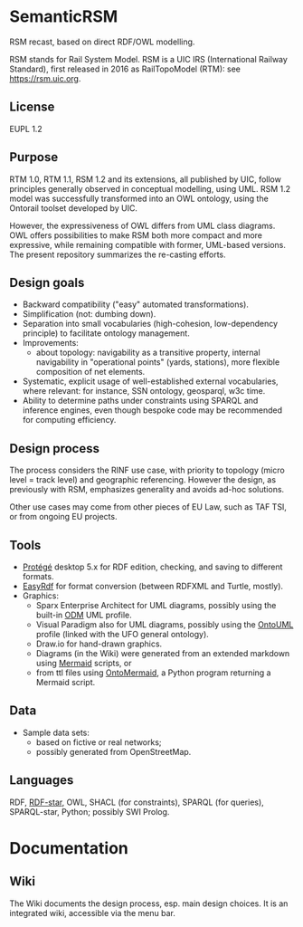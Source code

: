 # SemanticRSM
RSM recast, based on direct RDF/OWL modelling.

RSM stands for Rail System Model. RSM is a UIC IRS (International Railway Standard), first released in 2016 as RailTopoModel (RTM): see https://rsm.uic.org.

## License
EUPL 1.2

## Purpose
RTM 1.0, RTM 1.1, RSM 1.2 and its extensions, all published by UIC, follow principles generally observed in conceptual modelling, 
using UML. RSM 1.2 model was successfully transformed into an OWL ontology, using the Ontorail toolset developed by UIC.

However, the expressiveness of OWL differs from UML class diagrams.
OWL offers possibilities to make RSM both more compact and more expressive, while remaining compatible with former, UML-based versions. The present repository summarizes the re-casting efforts.

## Design goals
* Backward compatibility ("easy" automated transformations).
* Simplification (not: dumbing down).
* Separation into small vocabularies (high-cohesion, low-dependency principle) to facilitate ontology management.
* Improvements:
    - about topology: navigability as a transitive property, internal navigability in "operational points" (yards, stations), more flexible composition of net elements.
* Systematic, explicit usage of well-established external vocabularies, where relevant: for instance, SSN ontology, geosparql, w3c time.
* Ability to determine paths under constraints using SPARQL and inference engines, even though bespoke code may be recommended for computing efficiency.

## Design process
The process considers the RINF use case, with priority to topology (micro level = track level) and geographic referencing. However the design, as previously with RSM, emphasizes generality and avoids ad-hoc solutions.

Other use cases may come from other pieces of EU Law, such as TAF TSI, or from ongoing EU projects.

## Tools
* [Protégé](https://protege.stanford.edu/) desktop 5.x for RDF edition, checking, and saving to different formats.
* [EasyRdf](https://www.easyrdf.org/converter) for format conversion (between RDFXML and Turtle, mostly).
* Graphics:
    - Sparx Enterprise Architect for UML diagrams, possibly using the built-in [ODM](https://www.omg.org/odm/) UML profile.
    - Visual Paradigm also for UML diagrams, possibly using the [OntoUML](https://ontouml.org/) profile (linked with the UFO general ontology).
    - Draw.io for hand-drawn graphics.
    - Diagrams (in the Wiki) were generated from an extended markdown using [Mermaid](https://github.com/mermaid-js/mermaid) scripts, or
    - from ttl files using [OntoMermaid](https://github.com/floresbakker/OntoMermaid), a Python program returning a Mermaid script.
 
## Data
* Sample data sets:
    - based on fictive or real networks;
    - possibly generated from OpenStreetMap.

## Languages
RDF, [RDF-star](https://www.w3.org/2022/08/rdf-star-wg-charter/), OWL, SHACL (for constraints), SPARQL (for queries), SPARQL-star, Python; possibly SWI Prolog.

# Documentation
## Wiki
The Wiki documents the design process, esp. main design choices. It is an integrated wiki, accessible via the menu bar.
